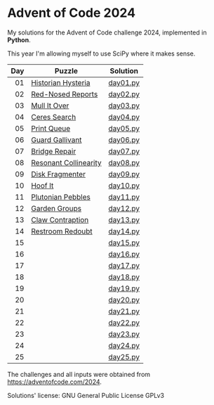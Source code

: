 # Advent of Code 2024
My solutions for the Advent of Code challenge 2024, implemented in **Python**.

This year I'm allowing myself to use SciPy where it makes sense.

| Day | Puzzle | Solution
| ---:| --- | ---
|  01 |  [Historian Hysteria](https://adventofcode.com/2024/day/1) | [day01.py](day01.py)
|  02 |  [Red-Nosed Reports](https://adventofcode.com/2024/day/2) | [day02.py](day02.py)
|  03 |  [Mull It Over](https://adventofcode.com/2024/day/3) | [day03.py](day03.py)
|  04 |  [Ceres Search](https://adventofcode.com/2024/day/4) | [day04.py](day04.py)
|  05 |  [Print Queue](https://adventofcode.com/2024/day/5) | [day05.py](day05.py)
|  06 |  [Guard Gallivant](https://adventofcode.com/2024/day/6) | [day06.py](day06.py)
|  07 |  [Bridge Repair](https://adventofcode.com/2024/day/7) | [day07.py](day07.py)
|  08 |  [Resonant Collinearity](https://adventofcode.com/2024/day/8) | [day08.py](day08.py)
|  09 |  [Disk Fragmenter](https://adventofcode.com/2024/day/9) | [day09.py](day09.py)
|  10 |  [Hoof It](https://adventofcode.com/2024/day/10) | [day10.py](day10.py)
|  11 |  [Plutonian Pebbles](https://adventofcode.com/2024/day/11) | [day11.py](day11.py)
|  12 |  [Garden Groups](https://adventofcode.com/2024/day/12) | [day12.py](day12.py)
|  13 |  [Claw Contraption](https://adventofcode.com/2024/day/13) | [day13.py](day13.py)
|  14 |  [Restroom Redoubt](https://adventofcode.com/2024/day/14) | [day14.py](day14.py)
|  15 |  [](https://adventofcode.com/2024/day/15) | [day15.py](day15.py)
|  16 |  [](https://adventofcode.com/2024/day/16) | [day16.py](day16.py)
|  17 |  [](https://adventofcode.com/2024/day/17) | [day17.py](day17.py)
|  18 |  [](https://adventofcode.com/2024/day/18) | [day18.py](day18.py)
|  19 |  [](https://adventofcode.com/2024/day/19) | [day19.py](day19.py)
|  20 |  [](https://adventofcode.com/2024/day/20) | [day20.py](day20.py)
|  21 |  [](https://adventofcode.com/2024/day/21) | [day21.py](day21.py)
|  22 |  [](https://adventofcode.com/2024/day/22) | [day22.py](day22.py)
|  23 |  [](https://adventofcode.com/2024/day/23) | [day23.py](day23.py)
|  24 |  [](https://adventofcode.com/2024/day/24) | [day24.py](day24.py)
|  25 |  [](https://adventofcode.com/2024/day/25) | [day25.py](day25.py)

The challenges and all inputs were obtained from https://adventofcode.com/2024.

Solutions' license: GNU General Public License GPLv3
